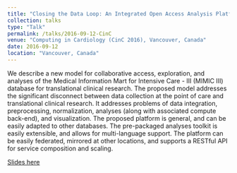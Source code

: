 ```yaml
---
title: "Closing the Data Loop: An Integrated Open Access Analysis Platform for the MIMIC Database"
collection: talks
type: "Talk"
permalink: /talks/2016-09-12-CinC
venue: "Computing in Cardiology (CinC 2016), Vancouver, Canada"
date: 2016-09-12
location: "Vancouver, Canada"
---
```

We describe a new model for collaborative access, exploration, and analyses of the Medical Information Mart for Intensive Care - III (MIMIC III) database for translational clinical research. The proposed model addresses the significant disconnect between data collection at the point of care and translational clinical research. It addresses problems of data integration, preprocessing, normalization, analyses (along with associated compute back-end), and visualization. The proposed platform is general, and can be easily adapted to other databases. The pre-packaged analyses toolkit is easily extensible, and allows for multi-language support. The platform can be easily federated, mirrored at other locations, and supports a RESTful API for service composition and scaling.

[Slides here](https://adibzaman.github.io/files/Talk_CinC_09_12_16.pptx)
